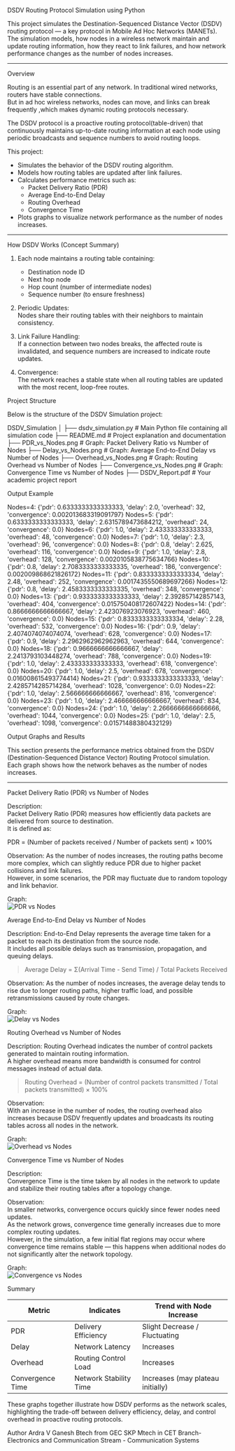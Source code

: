  DSDV Routing Protocol Simulation using Python

This project simulates the Destination-Sequenced Distance Vector (DSDV) routing protocol — a key protocol in Mobile Ad Hoc Networks (MANETs).  
The simulation models, how nodes in a wireless network maintain and update routing information, how they react to link failures, and how network performance changes as the number of nodes increases.

---

 Overview

Routing is an essential part of any network. In traditional wired networks, routers have stable connections.  
But in ad hoc wireless networks, nodes can move, and links can break frequently ,which makes dynamic routing protocols necessary.

The DSDV protocol is a proactive routing protocol(table-driven) that continuously maintains up-to-date routing information at each node using periodic broadcasts and sequence numbers to avoid routing loops.

This project:
- Simulates the behavior of the DSDV routing algorithm.
- Models how routing tables are updated after link failures.
- Calculates performance metrics such as:
  - Packet Delivery Ratio (PDR)
  - Average End-to-End Delay
  - Routing Overhead
  - Convergence Time
- Plots graphs to visualize network performance as the number of nodes increases.

---

 How DSDV Works (Concept Summary)

1. Each node maintains a routing table containing:
   - Destination node ID  
   - Next hop node  
   - Hop count (number of intermediate nodes)  
   - Sequence number (to ensure freshness)

2. Periodic Updates:  
   Nodes share their routing tables with their neighbors to maintain consistency.

3. Link Failure Handling:  
   If a connection between two nodes breaks, the affected route is invalidated, and sequence numbers are increased to indicate route updates.

4. Convergence:  
   The network reaches a stable state when all routing tables are updated with the most recent, loop-free routes.


 Project Structure

Below is the structure of the DSDV Simulation project:

DSDV_Simulation
│
├── dsdv_simulation.py # Main Python file containing all simulation code
├── README.md # Project explanation and documentation
├── PDR_vs_Nodes.png # Graph: Packet Delivery Ratio vs Number of Nodes
├── Delay_vs_Nodes.png # Graph: Average End-to-End Delay vs Number of Nodes
├── Overhead_vs_Nodes.png # Graph: Routing Overhead vs Number of Nodes
├── Convergence_vs_Nodes.png # Graph: Convergence Time vs Number of Nodes
├── DSDV_Report.pdf # Your academic project report

Output Example

Nodes=4: {'pdr': 0.6333333333333333, 'delay': 2.0, 'overhead': 32, 'convergence': 0.002013683319091797}
Nodes=5: {'pdr': 0.6333333333333333, 'delay': 2.6315789473684212, 'overhead': 24, 'convergence': 0.0}
Nodes=6: {'pdr': 1.0, 'delay': 2.433333333333333, 'overhead': 48, 'convergence': 0.0}
Nodes=7: {'pdr': 1.0, 'delay': 2.3, 'overhead': 96, 'convergence': 0.0}
Nodes=8: {'pdr': 0.8, 'delay': 2.625, 'overhead': 116, 'convergence': 0.0}
Nodes=9: {'pdr': 1.0, 'delay': 2.8, 'overhead': 128, 'convergence': 0.0020105838775634766}
Nodes=10: {'pdr': 0.8, 'delay': 2.7083333333333335, 'overhead': 186, 'convergence': 0.002009868621826172}
Nodes=11: {'pdr': 0.8333333333333334, 'delay': 2.48, 'overhead': 252, 'convergence': 0.0017435550689697266}
Nodes=12: {'pdr': 0.8, 'delay': 2.4583333333333335, 'overhead': 348, 'convergence': 0.0}
Nodes=13: {'pdr': 0.9333333333333333, 'delay': 2.392857142857143, 'overhead': 404, 'convergence': 0.015750408172607422}
Nodes=14: {'pdr': 0.8666666666666667, 'delay': 2.423076923076923, 'overhead': 460, 'convergence': 0.0}
Nodes=15: {'pdr': 0.8333333333333334, 'delay': 2.28, 'overhead': 532, 'convergence': 0.0}
Nodes=16: {'pdr': 0.9, 'delay': 2.4074074074074074, 'overhead': 628, 'convergence': 0.0}
Nodes=17: {'pdr': 0.9, 'delay': 2.2962962962962963, 'overhead': 644, 'convergence': 0.0}
Nodes=18: {'pdr': 0.9666666666666667, 'delay': 2.2413793103448274, 'overhead': 788, 'convergence': 0.0}
Nodes=19: {'pdr': 1.0, 'delay': 2.433333333333333, 'overhead': 618, 'convergence': 0.0}
Nodes=20: {'pdr': 1.0, 'delay': 2.5, 'overhead': 678, 'convergence': 0.016008615493774414}
Nodes=21: {'pdr': 0.9333333333333333, 'delay': 2.4285714285714284, 'overhead': 1028, 'convergence': 0.0}
Nodes=22: {'pdr': 1.0, 'delay': 2.566666666666667, 'overhead': 816, 'convergence': 0.0}
Nodes=23: {'pdr': 1.0, 'delay': 2.466666666666667, 'overhead': 834, 'convergence': 0.0}
Nodes=24: {'pdr': 1.0, 'delay': 2.2666666666666666, 'overhead': 1044, 'convergence': 0.0}
Nodes=25: {'pdr': 1.0, 'delay': 2.5, 'overhead': 1098, 'convergence': 0.01571488380432129}

 Output Graphs and Results

This section presents the performance metrics obtained from the DSDV (Destination-Sequenced Distance Vector) Routing Protocol simulation.  
Each graph shows how the network behaves as the number of nodes increases.

---
 Packet Delivery Ratio (PDR) vs Number of Nodes

Description:  
Packet Delivery Ratio (PDR) measures how efficiently data packets are delivered from source to destination.  
It is defined as:

 PDR = (Number of packets received / Number of packets sent) × 100%

Observation: 
As the number of nodes increases, the routing paths become more complex, which can slightly reduce PDR due to higher packet collisions and link failures.  
However, in some scenarios, the PDR may fluctuate due to random topology and link behavior.

Graph:  
![PDR vs Nodes](graphs/PDR_vs_Nodes.png)

 Average End-to-End Delay vs Number of Nodes

Description: 
End-to-End Delay represents the average time taken for a packet to reach its destination from the source node.  
It includes all possible delays such as transmission, propagation, and queuing delays.

> Average Delay = Σ(Arrival Time - Send Time) / Total Packets Received

Observation: 
As the number of nodes increases, the average delay tends to rise due to longer routing paths, higher traffic load, and possible retransmissions caused by route changes.

Graph:  
![Delay vs Nodes](graphs/Delay_vs_Nodes.png)
 

Routing Overhead vs Number of Nodes

Description: 
Routing Overhead indicates the number of control packets generated to maintain routing information.  
A higher overhead means more bandwidth is consumed for control messages instead of actual data.

> Routing Overhead = (Number of control packets transmitted / Total packets transmitted) × 100%

Observation:  
With an increase in the number of nodes, the routing overhead also increases because DSDV frequently updates and broadcasts its routing tables across all nodes in the network.

Graph:  
![Overhead vs Nodes](graphs/Overhead_vs_Nodes.png)

 Convergence Time vs Number of Nodes

Description:  
Convergence Time is the time taken by all nodes in the network to update and stabilize their routing tables after a topology change.

Observation:  
In smaller networks, convergence occurs quickly since fewer nodes need updates.  
As the network grows, convergence time generally increases due to more complex routing updates.  
However, in the simulation, a few initial flat regions may occur where convergence time remains stable — this happens when additional nodes do not significantly alter the network topology.

Graph:  
![Convergence vs Nodes](graphs/Convergence_vs_Nodes.png)



 Summary

| Metric           | Indicates              | Trend with Node Increase          |
|------------------|------------------------|-----------------------------------|
| PDR              | Delivery Efficiency    | Slight Decrease / Fluctuating     |
| Delay            | Network Latency        | Increases                         |
| Overhead         | Routing Control Load   | Increases                         |
| Convergence Time | Network Stability Time | Increases (may plateau initially) |



These graphs together illustrate how DSDV performs as the network scales, highlighting the trade-off between delivery efficiency, delay, and control overhead in proactive routing protocols.

Author
Ardra V Ganesh
Btech from GEC SKP
Mtech in CET 
Branch- Electronics and Communication
Stream - Communication Systems

